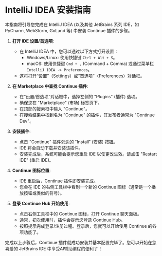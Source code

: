 # IntelliJ IDEA 安装指南

本指南将引导您完成在 IntelliJ IDEA (以及其他 JetBrains 系列 IDE，如 PyCharm, WebStorm, GoLand 等) 中安装 Continue 插件的步骤。

1.  **打开 IDE 设置/首选项**:
    *   在 IntelliJ IDEA 中，您可以通过以下方式打开设置：
        *   Windows/Linux: 使用快捷键 `Ctrl + Alt + S`。
        *   macOS: 使用快捷键 `Cmd + ,` (Command + Comma) 或通过菜单栏 `IntelliJ IDEA -> Preferences`。
    *   这将打开“设置”（Settings）或“首选项”（Preferences）对话框。

2.  **在 Marketplace 中查找 Continue 插件**:
    *   在“设置/首选项”对话框中，选择左侧的 "Plugins" (插件) 选项。
    *   确保您在 "Marketplace" (市场) 标签页下。
    *   在顶部的搜索框中输入 "Continue"。
    *   在搜索结果中找到名为 "Continue" 的插件，其发布者通常为 "Continue Dev"。

3.  **安装插件**:
    *   点击 "Continue" 插件旁边的 "Install" (安装) 按钮。
    *   IDE 将会自动下载并安装该插件。
    *   安装完成后，系统可能会提示您重启 IDE 以使更改生效。请点击 "Restart IDE" (重启 IDE)。

4.  **Continue 图标位置**:
    *   IDE 重启后，Continue 插件即安装完成。
    *   您会在 IDE 的右侧工具栏中看到一个新的 Continue 图标（通常是一个播放按钮或类似的符号）。

5.  **登录 Continue Hub 开始使用**:
    *   点击右侧工具栏中的 Continue 图标，打开 Continue 聊天面板。
    *   通常，初次使用时，插件会提示您登录 Continue Hub。
    *   按照提示完成登录/注册过程。登录后，您就可以开始使用 Continue 的各项功能了。

完成以上步骤后，Continue 插件就成功安装并基本配置完毕了。您可以开始在您喜爱的 JetBrains IDE 中享受AI辅助编程的便利了！

